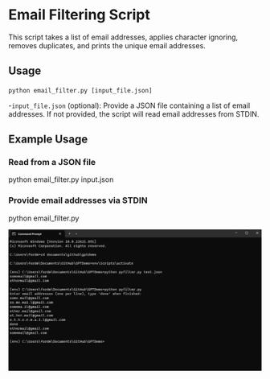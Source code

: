 # Email Filtering Script

This script takes a list of email addresses, applies character ignoring, removes duplicates, and prints the unique email addresses.

## Usage

```shell
python email_filter.py [input_file.json]
```

-`input_file.json` (optional): Provide a JSON file containing a list of email addresses. If not provided, the script will read email addresses from STDIN.

## Example Usage

### Read from a JSON file
python email_filter.py input.json

### Provide email addresses via STDIN
python email_filter.py

<img src="./test1.png">
